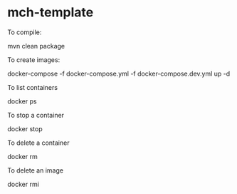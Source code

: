 # mch-template

To compile: 

mvn clean package

To create images: 

docker-compose -f docker-compose.yml -f docker-compose.dev.yml up -d

To list containers

docker ps

To stop a container

docker stop <containerId>


To delete a container

docker rm <containerId>

To delete an image

docker rmi <image name>